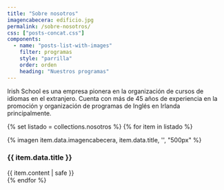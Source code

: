 ```yaml
---
title: "Sobre nosotros"
imagencabecera: edificio.jpg
permalink: /sobre-nosotros/
css: ["posts-concat.css"]
components:
  - name: "posts-list-with-images"
    filter: programas
    style: "parrilla"
    order: orden
    heading: "Nuestros programas"
---
```


Irish School es una empresa pionera en la organización de cursos de idiomas en el extranjero. Cuenta con más de 45 años de experiencia en la promoción y organización de programas de Inglés en Irlanda principalmente.

{% set listado = collections.nosotros %}
{% for item in listado %}

<div class="sec">
{% imagen item.data.imagencabecera,
      item.data.title,
      '',
      "500px" %}
<div class="contenido">
<h3 class="titulo">{{ item.data.title }}</h3>
{{ item.content | safe }}
</div>
</div>
{% endfor %}
